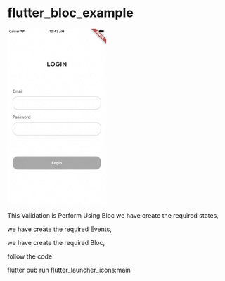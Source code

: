 # flutter_bloc_example



<img src ="https://github.com/Mirzaazmath/flutter_bloc_Overview/blob/BlocFormValidation/assets/result.gif" height="400">

This Validation is Perform Using Bloc 
we have create the required states,

we have create the required Events,

we have create the required Bloc,

follow the code 
 
flutter pub run flutter_launcher_icons:main


